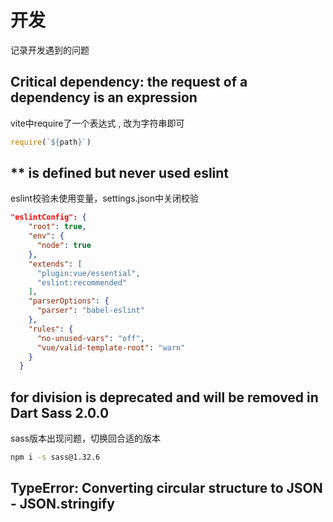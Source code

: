 # 开发

记录开发遇到的问题

## Critical dependency: the request of a dependency is an expression

vite中require了一个表达式 , 改为字符串即可

```js
require(`${path}`)
```

## ** is defined but never used eslint

eslint校验未使用变量，settings.json中关闭校验

```json
"eslintConfig": {
    "root": true,
    "env": {
      "node": true
    },
    "extends": [
      "plugin:vue/essential",
      "eslint:recommended"
    ],
    "parserOptions": {
      "parser": "babel-eslint"
    },
    "rules": {
      "no-unused-vars": "off",
      "vue/valid-template-root": "warn"
    }
  }
```

## for division is deprecated and will be removed in Dart Sass 2.0.0

sass版本出现问题，切换回合适的版本

```bash
npm i -s sass@1.32.6
```

## TypeError: Converting circular structure to JSON - JSON.stringify
